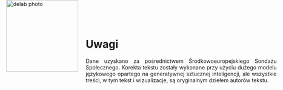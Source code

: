<div style="position: absolute; top: 0; left: 1.3em; width: 190px; height: 190px; overflow: hidden;">
    <img src="/genai_site/assets/logo2.png" alt="delab photo" style="width: 100%; height: 100%; object-fit: contain; display: block;">
</div>

<h1 style="margin-top: 50px;"> <b>Uwagi</b></h1>

<div style="text-align: justify; margin-bottom: 20px;">
Dane uzyskano za pośrednictwem Środkowoeuropejskiego Sondażu Społecznego. Korekta tekstu zostały wykonane przy użyciu dużego modelu językowego opartego na generatywnej sztucznej inteligencji, ale wszystkie  treści, w tym tekst i wizualizacje, są oryginalnym dziełem autorów tekstu.
</div>
